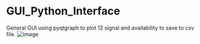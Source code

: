 # GUI_Python_Interface
General GUI using pyqtgraph to plot 12 signal and availability to save to csv file.
![image](https://github.com/megahady/GUI_Python_Interface/assets/9787725/3a13956c-77b0-4a90-a77b-4be4ebfafbda)
